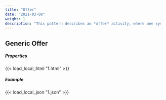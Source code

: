 ```yaml
---
title: "Offer"
date: "2021-03-08"
weight: 1
description: "This pattern describes an *offer* activity, where one system offers one of its resources for some activity to be conducted by a second system."
---
```


## Generic Offer

<div class="row">
    <div class="col">
        <h5>Properties</h5>
        {{< load_local_html "1.html" >}}
    </div>
    <div class="col">
        <h5>Example</h5>
        {{< load_local_json "1.json" >}}
    </div>
</div>